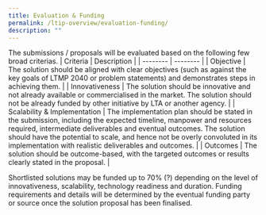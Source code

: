 ```yaml
---
title: Evaluation & Funding
permalink: /ltip-overview/evaluation-funding/
description: ""
---
```

The submissions / proposals will be evaluated based on the following few broad criterias.
| Criteria | Description |
| -------- | -------- |
| Objective     | The solution should be aligned with clear objectives (such as against the key goals of LTMP 2040 or problem statements) and demonstrates steps in achieving them.     |
| Innovativeness     | The solution should be innovative and not already available or commercialised in the market. The solution should not be already funded by other initiative by LTA or another agency.     |
| Scalability & Implementation     | The implementation plan should be stated in the submission, including the expected timeline, manpower and resources required, intermediate deliverables and eventual outcomes. The solution should have the potential to scale, and hence not be overly convoluted in its implementation with realistic deliverables and outcomes.     |
| Outcomes     | The solution should be outcome-based, with the targeted outcomes or results clearly stated in the proposal.     |

Shortlisted solutions may be funded up to 70% (?) depending on the level of innovativeness, scalability, technology readiness and duration. Funding requirements and details will be determined by the eventual funding party or source once the solution proposal has been finalised.
